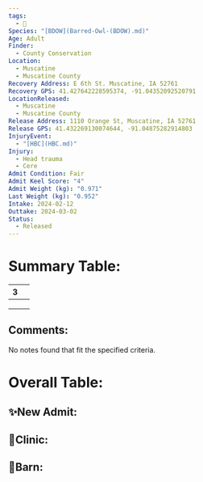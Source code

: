 ```yaml
---
tags:
  - 🦅
Species: "[BDOW](Barred-Owl-(BDOW).md)"
Age: Adult
Finder:
  - County Conservation
Location:
  - Muscatine
  - Muscatine County
Recovery Address: E 6th St. Muscatine, IA 52761
Recovery GPS: 41.427642228595374, -91.04352092520791
LocationReleased:
  - Muscatine
  - Muscatine County
Release Address: 1110 Orange St, Muscatine, IA 52761
Release GPS: 41.432269130074644, -91.04875282914803
InjuryEvent:
  - "[HBC](HBC.md)"
Injury:
  - Head trauma
  - Cere
Admit Condition: Fair
Admit Keel Score: "4"
Admit Weight (kg): "0.971"
Last Weight (kg): "0.952"
Intake: 2024-02-12
Outtake: 2024-03-02
Status:
  - Released
---
```


# Summary Table:

<div><table class="dataview table-view-table"><thead class="table-view-thead"><tr class="table-view-tr-header"><th class="table-view-th"><span></span><span class="dataview small-text">3</span></th><th class="table-view-th"><span></span></th></tr></thead><tbody class="table-view-tbody"><tr><td><span></span></td><td><span></span></td></tr><tr><td><span></span></td><td><span></span></td></tr><tr><td><span></span></td><td><span></span></td></tr></tbody></table></div>

## Comments:

<p><span><p dir="auto">No notes found that fit the specified criteria.</p></span></p>

# Overall Table:

## ✨New Admit:



## 🏥Clinic:



## 🏡Barn:



